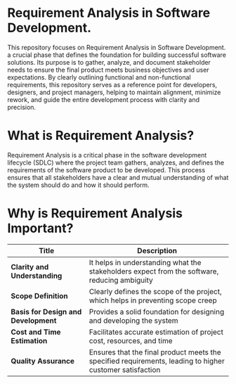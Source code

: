 # Requirement Analysis in Software Development.
This repository focuses on Requirement Analysis in Software Development. 
a crucial phase that defines the foundation for building successful software solutions.
Its purpose is to gather, analyze, and document stakeholder needs to ensure the final
product meets business objectives and user expectations. By clearly outlining functional
and non-functional requirements, this repository serves as a reference point for developers,
designers, and project managers, helping to maintain alignment, minimize rework,
and guide the entire development process with clarity and precision.

# What is Requirement Analysis?
Requirement Analysis is a critical phase in the software development lifecycle (SDLC) where 
the project team gathers, analyzes, and defines the requirements of the software product to be developed.
This process ensures that all stakeholders have a clear and mutual understanding of what the system should 
do and how it should perform.

# Why is Requirement Analysis Important?
|Title|Description|
|-----|----------|
| **Clarity and Understanding** | It helps in understanding what the stakeholders expect from the software, reducing ambiguity |
| **Scope Definition** | Clearly defines the scope of the project, which helps in preventing scope creep |
| **Basis for Design and Development** | Provides a solid foundation for designing and developing the system |
| **Cost and Time Estimation** | Facilitates accurate estimation of project cost, resources, and time |
| **Quality Assurance** | Ensures that the final product meets the specified requirements, leading to higher customer satisfaction |
